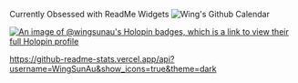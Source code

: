 Currently Obsessed with ReadMe Widgets
![Wing's Github Calendar](https://github-3d-contribution-calendar.vercel.app/api?username=WingSunAu)

[![An image of @wingsunau's Holopin badges, which is a link to view their full Holopin profile](https://holopin.me/wingsunau)](https://holopin.io/@wingsunau)

https://github-readme-stats.vercel.app/api?username=WingSunAu&show_icons=true&theme=dark
